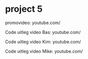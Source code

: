 # project 5
promovideo: youtube.com/

Code uitleg video Bas: youtube.com/

Code uitleg video Kim: youtube.com/

Code uitleg video Mike: youtube.com/
